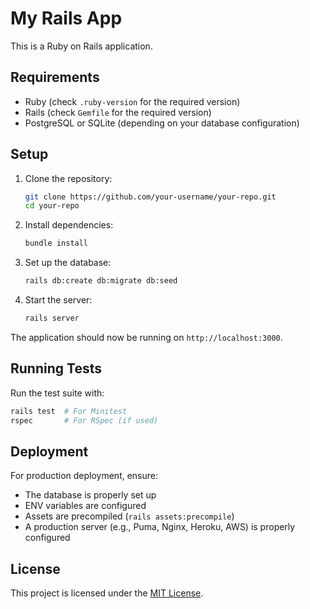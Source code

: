 # My Rails App

This is a Ruby on Rails application.

## Requirements

- Ruby (check `.ruby-version` for the required version)
- Rails (check `Gemfile` for the required version)
- PostgreSQL or SQLite (depending on your database configuration)

## Setup

1. Clone the repository:
   ```sh
   git clone https://github.com/your-username/your-repo.git
   cd your-repo
   ```

2. Install dependencies:
   ```sh
   bundle install
   ```

3. Set up the database:
   ```sh
   rails db:create db:migrate db:seed
   ```

4. Start the server:
   ```sh
   rails server
   ```

The application should now be running on `http://localhost:3000`.

## Running Tests

Run the test suite with:
```sh
rails test  # For Minitest
rspec       # For RSpec (if used)
```

## Deployment

For production deployment, ensure:
- The database is properly set up
- ENV variables are configured
- Assets are precompiled (`rails assets:precompile`)
- A production server (e.g., Puma, Nginx, Heroku, AWS) is properly configured

## License

This project is licensed under the [MIT License](LICENSE).